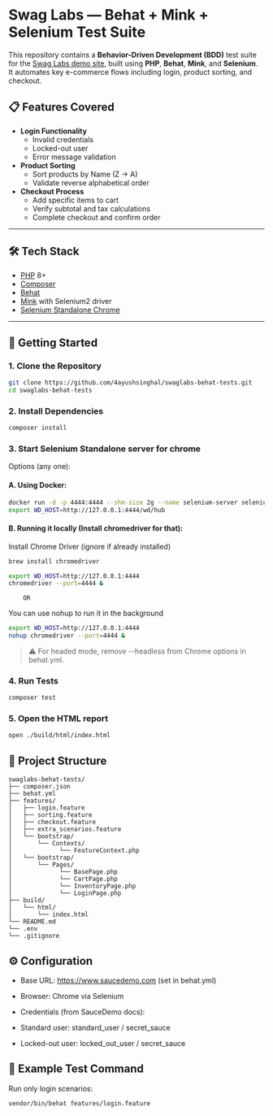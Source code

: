 # Swag Labs — Behat + Mink + Selenium Test Suite

This repository contains a **Behavior-Driven Development (BDD)** test suite for the [Swag Labs demo site](https://www.saucedemo.com), built using **PHP**, **Behat**, **Mink**, and **Selenium**.  
It automates key e-commerce flows including login, product sorting, and checkout.

## 📋 Features Covered

- **Login Functionality**
  - Invalid credentials
  - Locked-out user
  - Error message validation
- **Product Sorting**
  - Sort products by Name (Z → A)
  - Validate reverse alphabetical order
- **Checkout Process**
  - Add specific items to cart
  - Verify subtotal and tax calculations
  - Complete checkout and confirm order

---

## 🛠 Tech Stack

- [PHP](https://www.php.net/) 8+
- [Composer](https://getcomposer.org/)
- [Behat](https://behat.org/)
- [Mink](https://mink.behat.org/) with Selenium2 driver
- [Selenium Standalone Chrome](https://hub.docker.com/r/selenium/standalone-chrome)

---

## 🚀 Getting Started

### 1. Clone the Repository

```bash
git clone https://github.com/4ayushsinghal/swaglabs-behat-tests.git
cd swaglabs-behat-tests
```

### 2. Install Dependencies

```bash
composer install
```

### 3. Start Selenium Standalone server for chrome

Options (any one):

#### A. Using Docker:

```bash
docker run -d -p 4444:4444 --shm-size 2g --name selenium-server selenium/standalone-chrome:4.21.0
export WD_HOST=http://127.0.0.1:4444/wd/hub
```

#### B. Running it locally (Install chromedriver for that):

Install Chrome Driver (ignore if already installed)

```bash
brew install chromedriver
```

```bash
export WD_HOST=http://127.0.0.1:4444
chromedriver --port=4444 &
```

        OR

You can use nohup to run it in the background

```bash
export WD_HOST=http://127.0.0.1:4444
nohup chromedriver --port=4444 &
```

> ⚠️ For headed mode, remove --headless from Chrome options in behat.yml.

### 4. Run Tests

```bash
composer test
```

### 5. Open the HTML report

```bash
open ./build/html/index.html
```

## 📁 Project Structure

```pgsql
swaglabs-behat-tests/
├── composer.json
├── behat.yml
├── features/
│   ├── login.feature
│   ├── sorting.feature
│   ├── checkout.feature
│   ├── extra_scenarios.feature
│   └── bootstrap/
│       └── Contexts/
│             └── FeatureContext.php
│   └── bootstrap/
│       └── Pages/
│             └── BasePage.php
│             └── CartPage.php
│             └── InventoryPage.php
│             └── LoginPage.php
├── build/
│   └── html/
│       └── index.html
└── README.md
└── .env
└── .gitignore
```

## ⚙ Configuration

- Base URL: https://www.saucedemo.com (set in behat.yml)

- Browser: Chrome via Selenium

- Credentials (from SauceDemo docs):

- Standard user: standard_user / secret_sauce

- Locked-out user: locked_out_user / secret_sauce

## 🧪 Example Test Command

Run only login scenarios:

```bash
vendor/bin/behat features/login.feature
```
